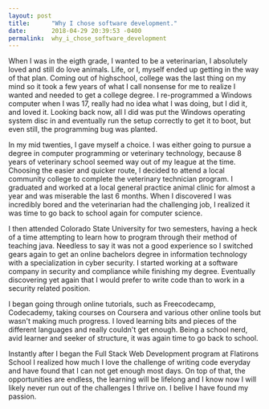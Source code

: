```yaml
---
layout: post
title:      "Why I chose software development."
date:       2018-04-29 20:39:53 -0400
permalink:  why_i_chose_software_development
---
```


When I was in the eigth grade, I wanted to be a veterinarian, I absolutely loved and still do love animals.  Life, or I, myself ended up getting in the way of that plan.  Coming out of highschool, college was the last thing on my mind so it took a few years of what I call nonsense for me to realize I wanted and needed to get a college degree.  I re-programmed a Windows computer when I was 17, really had no idea what I was doing, but I did it, and loved it.  Looking back now, all I did was put the Windows operating system disc in and eventually run the setup correctly to get it to boot, but even still, the programming bug was planted.  

In my mid twenties, I gave myself a choice.  I was either going to pursue a degree in computer programming or veterinary technology, because 8 years of veterinary school seemed way out of my league at the time.  Choosing the easier and quicker route, I decided to attend a local community college to complete the veterinary technician program.  I graduated and worked at a local general practice animal clinic for almost a year and was miserable the last 6 months.  When I discovered I was incredibly bored and the veterinarian had the challenging job, I realized it was time to go back to school again for computer science.  

I then attended Colorado State University for two semesters, having a heck of a time attempting to learn how to program through their method of teaching java.  Needless to say it was not a good experience so I switched gears again to get an online bachelors degree in information technology with a specialization in cyber security.  I started working at a software company in security and compliance while finishing my degree.   Eventually discovering yet again that I would prefer to write code than to work in a security related position.

I began going through online tutorials, such as Freecodecamp, Codecademy,  taking courses on Coursera and various other online tools but wasn't making much progress.  I loved learning bits and pieces of the different languages and really couldn't get enough.  Being a school nerd, avid learner and seeker of structure, it was again time to go back to school.  

Instantly after I began the Full Stack Web Development program at Flatirons School I realized how much I love the challenge of writing code everyday and have found that I can not get enough most days.  On top of that, the opportunities are endless, the learning will be lifelong and I know now I will likely never run out of the challenges I thrive on.  I belive I have found my passion.
